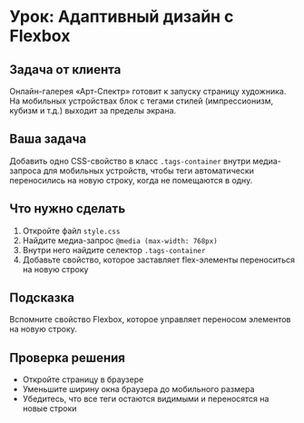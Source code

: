 # Урок: Адаптивный дизайн с Flexbox

## Задача от клиента
Онлайн-галерея «Арт-Спектр» готовит к запуску страницу художника. На мобильных устройствах блок с тегами стилей (импрессионизм, кубизм и т.д.) выходит за пределы экрана.

## Ваша задача
Добавить одно CSS-свойство в класс `.tags-container` внутри медиа-запроса для мобильных устройств, чтобы теги автоматически переносились на новую строку, когда не помещаются в одну.

## Что нужно сделать
1. Откройте файл `style.css`
2. Найдите медиа-запрос `@media (max-width: 768px)`
3. Внутри него найдите селектор `.tags-container`
4. Добавьте свойство, которое заставляет flex-элементы переноситься на новую строку

## Подсказка
Вспомните свойство Flexbox, которое управляет переносом элементов на новую строку.

## Проверка решения
- Откройте страницу в браузере
- Уменьшите ширину окна браузера до мобильного размера
- Убедитесь, что все теги остаются видимыми и переносятся на новые строки

